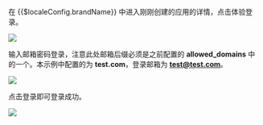 <IntegrationDetailCard title="体验登录">

在 {{$localeConfig.brandName}} 中进入刚刚创建的应用的详情，点击体验登录。

![](~@imagesZhCn/integration/grafana/3-1.png)

输入邮箱密码登录，注意此处邮箱后缀必须是之前配置的 **allowed_domains** 中的一个。本示例中配置的为 **test.com**，登录邮箱为 **test@test.com**。

![](~@imagesZhCn/integration/grafana/3-2.png)

点击登录即可登录成功。

![](~@imagesZhCn/integration/grafana/3-3.png)

</IntegrationDetailCard>
